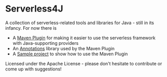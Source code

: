 # Serverless4J

A collection of serverless-related tools and libraries for Java - still in its infancy. For now there is

* A [Maven Plugin](maven-plugin) for making it easier to use the serverless framework with Java-supporting providers
* An [Annotations](annotations) library used by the Maven Plugin 
* A [Sample project](maven-plugin-samples) to show how to use the Maven Plugin

Licensed under the Apache License - please don't hesitate to contribute or come up with suggestions!